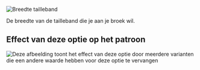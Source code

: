 ![Breedte tailleband](waistbandwidth.svg)

De breedte van de tailleband die je aan je broek wil.

## Effect van deze optie op het patroon

![Deze afbeelding toont het effect van deze optie door meerdere varianten die een andere waarde hebben voor deze optie te vervangen](theo_waistbandwidth_sample.svg "Effect van deze optie op het patroon")
